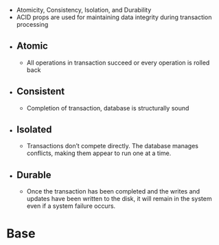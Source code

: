 * Atomicity, Consistency, Isolation, and Durability
* ACID props are used for maintaining data integrity during transaction processing 
* ## Atomic 
	* All operations in transaction succeed or every operation is rolled back
* ## Consistent
	* Completion of transaction, database is structurally sound
* ##  Isolated 
	* Transactions don’t compete directly. The database manages conflicts, making them appear to run one at a time.
* ## Durable
	* Once the transaction has been completed and the writes and updates have been written to the disk, it will remain in the system even if a system failure occurs.

# Base
 
 
 